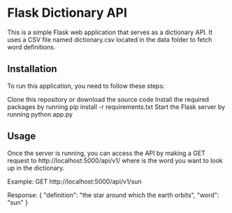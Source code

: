 # Flask Dictionary API
This is a simple Flask web application that serves as a dictionary API. It uses a CSV file named dictionary.csv located in the data folder to fetch word definitions.

## Installation
To run this application, you need to follow these steps:

Clone this repository or download the source code
Install the required packages by running pip install -r requirements.txt
Start the Flask server by running python app.py

## Usage
Once the server is running, you can access the API by making a GET request to http://localhost:5000/api/v1/<word> where <word> is the word you want to look up in the dictionary.

Example:
GET http://localhost:5000/api/v1/sun

Response:
{
    "definition": "the star around which the earth orbits", 
    "word": "sun"
}
